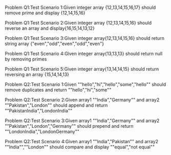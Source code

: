 Problem Q1:Test Scenario 1:Given integer array {12,13,14,15,16,17} should remove prime and display {12,14,15,16}

Problem Q1:Test Scenario 2:Given integer array {12,13,14,15,16} should reverse an array and display{16,15,14,13,12}

Problem Q1:Test Scenario 3:Given integer array{12,13,14,15,16} should return string array {"even","odd","even","odd","even"}

Problem Q1:Test Scenario 4:Given integer array{13,13,13} should return null by removing primes

Problem Q1:Test Scenario 5:Given integer array{13,14,14,15} should return reversing an array {15,14,14,13}

Problem Q2:Test Scenario 1:Given ""hello","hi","hello","some","hello"" should remove duplicates and return ""hello","hi","some""

Problem Q2:Test Scenario 2:Given array1 ""India","Germany"" and array2 ""Pakistan","London"" should append and return ""PakistanIndia","LondonIndia""

Problem Q2:Test Scenario 3:Given array1 ""India","Germany"" and array2 ""Pakistan","London","Germany"" should prepend and return ""LondonIndia","LondonGermany""

Problem Q2:Test Scenario 4:Given array1 ""India","Pakistan"" and array2 ""India"",""London"" should compare and display ""equal","not equal""

